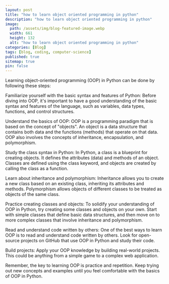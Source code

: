 ```yaml
---
layout: post
title: "how to learn object oriented programming in python"
description: "how to learn object oriented programming in python"
image:
  path: /assets/img/blog-featured-image.webp
  width: 661
  height: 132
  alt: "how to learn object oriented programming in python"
categories: [Blog]
tags: [blog, coding, computer-science]
published: true
sitemap: true
pin: false
---
```



Learning object-oriented programming (OOP) in Python can be done by following these steps:

Familiarize yourself with the basic syntax and features of Python: Before diving into OOP, it's important to have a good understanding of the basic syntax and features of the language, such as variables, data types, functions, and control structures.

Understand the basics of OOP: OOP is a programming paradigm that is based on the concept of "objects". An object is a data structure that contains both data and the functions (methods) that operate on that data. OOP also involves the concepts of inheritance, encapsulation, and polymorphism.

Study the class syntax in Python: In Python, a class is a blueprint for creating objects. It defines the attributes (data) and methods of an object. Classes are defined using the class keyword, and objects are created by calling the class as a function.

Learn about inheritance and polymorphism: Inheritance allows you to create a new class based on an existing class, inheriting its attributes and methods. Polymorphism allows objects of different classes to be treated as objects of the same class.

Practice creating classes and objects: To solidify your understanding of OOP in Python, try creating some classes and objects on your own. Start with simple classes that define basic data structures, and then move on to more complex classes that involve inheritance and polymorphism.

Read and understand code written by others: One of the best ways to learn OOP is to read and understand code written by others. Look for open-source projects on GitHub that use OOP in Python and study their code.

Build projects: Apply your OOP knowledge by building real-world projects. This could be anything from a simple game to a complex web application.

Remember, the key to learning OOP is practice and repetition. Keep trying out new concepts and examples until you feel comfortable with the basics of OOP in Python.



